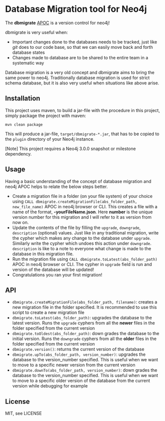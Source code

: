 # Database Migration tool for Neo4j

The **dbmigrate** [APOC]("https://neo4j.com/blog/intro-user-defined-procedures-apoc/") is a version control for neo4j!

dbmigrate is very useful when:
- Important changes done to the databases needs to be tracked, just like *git* does to our code base, so that we can easily move back and forth database states
- Changes made to database are to be shared to the entire team in a systematic way

Database migration is a very old concept and dbmigrate aims to bring the same power to neo4j. Traditionally database migration is used for strict schema database, but it is also very useful when situations like above arise. 

## Installation

This project uses maven, to build a jar-file with the procedure in this project, simply package the project with maven:

    mvn clean package

This will produce a jar-file, `target/dbmigrate-*.jar`, that has to be copied to the `plugin` directory of your Neo4j instance.

[Note]
This project requires a Neo4j 3.0.0 snapshot or milestone dependency.

## Usage

Having a basic understanding of the concept of database migration and neo4j APOC helps to relate the below steps better.

- Create a migration file in a folder (on your file system) of your choice using `CALL dbmigrate.createMigrationFile(abs_folder_path, new_file_name)` APOC in neo4j browser or CLI. This creates a file with a name of the format, **<number>-yourFileName.json**. Here **number** is the unique version number for this migration and I will refer to it as version from now on.
- Update the contents of the file by filling the `upgrade`, `downgrade`, `description` (optional) values. Just like in any traditional migration, write the cypher which makes any change to the database under `upgrade`. Similarly write the cypher which undoes this action under `downgrade`. `description` is like to a note to everyone what change is made to the database in this migration file.
- Run the migration file using `CALL dbmigrate.toLatest(abs_folder_path)` APOC in neo4j browser or CLI. The cypher in `upgrade` field is run and version of the database will be updated!
- Congratulations you ran your first migration!

## API

- `dbmigrate.createMigrationFile(abs_folder_path, filename)`: creates a new migration file in the folder specified. It is recommended to use this script to create a new migration file
- `dbmigrate.toLatest(abs_folder_path)`: upgrades the database to the latest version. Runs the `upgrade` cyphers from all the **newer** files in the folder specified from the current version
- `dbmigrate.toOldest(abs_folder_path)`: down grades the database to the initial version. Runs the `downgrade` cyphers from all the **older** files in the folder specified from the current version
- `dbmigrate.version()`: returns the current version of the database
- `dbmigrate.upTo(abs_folder_path, version_number)`: upgrades the database to the version_number specified. This is useful when we want to move to a specific newer version from the current version
- `dbmigrate.downTo(abs_folder_path, version_number)`: down grades the database to the version_number specified. This is useful when we want to move to a specific older version of the database from the current version while debugging for example

## License

MIT, see LICENSE
